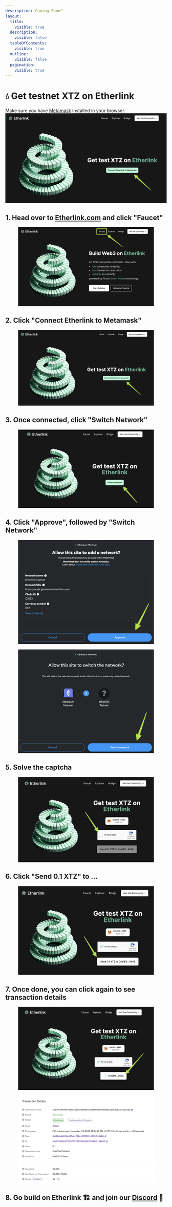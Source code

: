 ```yaml
---
description: Coming Soon™
layout:
  title:
    visible: true
  description:
    visible: false
  tableOfContents:
    visible: true
  outline:
    visible: false
  pagination:
    visible: true
---
```


# 💧 Get testnet XTZ on Etherlink

Make sure you have [Metamask](https://metamask.io/) installed in your browser.<img src="../.gitbook/assets/CleanShot 2023-11-23 at 16.56.22@2x.png" alt="" data-size="line">

## 1. Head over to [Etherlink.com](https://etherlink.com) and click "Faucet"

<figure><img src="../.gitbook/assets/CleanShot 2023-11-23 at 16.54.25@2x.png" alt=""><figcaption></figcaption></figure>

## 2. Click "Connect Etherlink to Metamask"

<figure><img src="../.gitbook/assets/CleanShot 2023-11-23 at 16.56.22@2x (1).png" alt=""><figcaption></figcaption></figure>

## 3. Once connected, click "Switch Network"

<figure><img src="../.gitbook/assets/CleanShot 2023-11-23 at 17.00.07@2x.png" alt=""><figcaption></figcaption></figure>

## 4. Click "Approve", followed by "Switch Network"

<figure><img src="../.gitbook/assets/CleanShot 2023-11-23 at 17.02.20@2x.png" alt=""><figcaption></figcaption></figure>

<figure><img src="../.gitbook/assets/CleanShot 2023-11-23 at 17.02.41@2x.png" alt=""><figcaption></figcaption></figure>

## 5. Solve the captcha

<figure><img src="../.gitbook/assets/CleanShot 2023-11-23 at 17.04.10@2x.png" alt=""><figcaption></figcaption></figure>

## 6.  Click "Send 0.1 XTZ" to ...

<figure><img src="../.gitbook/assets/CleanShot 2023-11-23 at 17.04.29@2x.png" alt=""><figcaption></figcaption></figure>

## 7. Once done, you can click again to see transaction details

<figure><img src="../.gitbook/assets/CleanShot 2023-11-23 at 17.05.57@2x.png" alt=""><figcaption></figcaption></figure>

<figure><img src="../.gitbook/assets/CleanShot 2023-11-23 at 17.06.23@2x.png" alt=""><figcaption></figcaption></figure>

## 8. Go build on Etherlink 🏗️ and join our [Discord](https://discord.gg/etherlink) 🚀
